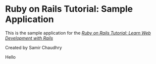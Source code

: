 # Ruby on Rails Tutorial: Sample Application

This is the sample application for the
[*Ruby on Rails Tutorial:
Learn Web Development with Rails*](http://www.railstutorial.org/)

Created by Samir Chaudhry

Hello
